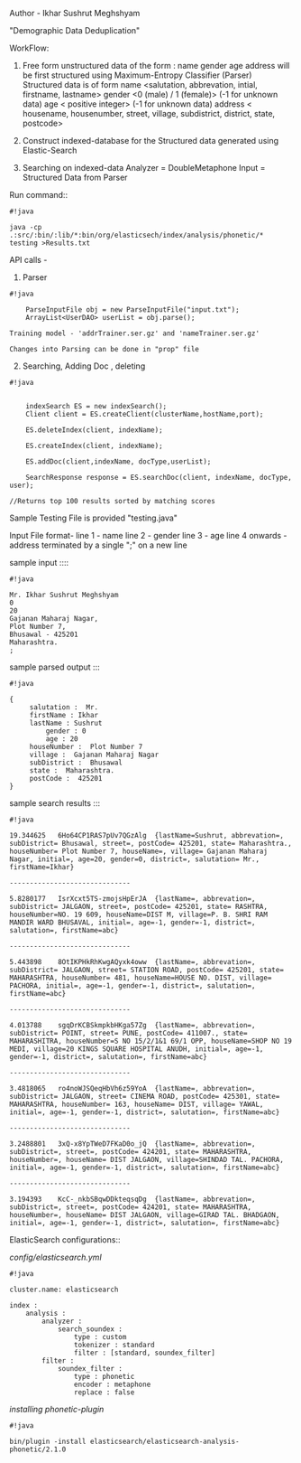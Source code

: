 
Author - Ikhar Sushrut Meghshyam

"Demographic Data Deduplication"

WorkFlow:
   1. Free form unstructured data of the form :
        name
        gender
        age
        address
    will be first structured using Maximum-Entropy Classifier (Parser)
    Structured data is of form 
        name      <salutation, abbrevation, intial, firstname, lastname>
        gender    <0 (male) / 1 (female)> (-1 for unknown data)
        age       < positive integer> (-1 for unknown data)
        address   < housename, housenumber, street, village, subdistrict, 
                        district, state, postcode>

  2. Construct indexed-database for the Structured data generated using Elastic-Search
  
  3. Searching on indexed-data
        Analyzer = DoubleMetaphone
        Input = Structured Data from Parser

Run command::

```
#!java

java -cp .:src/:bin/:lib/*:bin/org/elasticsech/index/analysis/phonetic/* testing >Results.txt
```


API calls - 
 
1.  Parser
 

```
#!java

    ParseInputFile obj = new ParseInputFile("input.txt");
    ArrayList<UserDAO> userList = obj.parse();
```


    Training model - 'addrTrainer.ser.gz' and 'nameTrainer.ser.gz'
    
    Changes into Parsing can be done in "prop" file
    

2.  Searching, Adding Doc , deleting

```
#!java


	indexSearch ES = new indexSearch();
	Client client = ES.createClient(clusterName,hostName,port);

	ES.deleteIndex(client, indexName);
	
	ES.createIndex(client, indexName);
	
	ES.addDoc(client,indexName, docType,userList);
	
	SearchResponse response = ES.searchDoc(client, indexName, docType, user); 

//Returns top 100 results sorted by matching scores
```

Sample Testing File is provided "testing.java"

Input File format-
line 1 - name
line 2 - gender
line 3 - age
line 4 onwards - address terminated by a single ";" on a new line


sample input  ::::


```
#!java

Mr. Ikhar Sushrut Meghshyam
0
20
Gajanan Maharaj Nagar,
Plot Number 7,
Bhusawal - 425201
Maharashtra.
;
```



sample parsed output :::


```
#!java

{
	 salutation :  Mr. 
	 firstName : Ikhar 
	 lastName : Sushrut 
		 gender : 0 
		 age : 20 
	 houseNumber :  Plot Number 7 
	 village :  Gajanan Maharaj Nagar 
	 subDistrict :  Bhusawal 
	 state :  Maharashtra. 
	 postCode :  425201 
}
```


sample search results :::


```
#!java

19.344625	6Ho64CP1RAS7pUv7QGzAlg	{lastName=Sushrut, abbrevation=, subDistrict= Bhusawal, street=, postCode= 425201, state= Maharashtra., houseNumber= Plot Number 7, houseName=, village= Gajanan Maharaj Nagar, initial=, age=20, gender=0, district=, salutation= Mr., firstName=Ikhar}

------------------------------

5.8280177	IsrXcxt5TS-zmojsHpErJA	{lastName=, abbrevation=, subDistrict= JALGAON, street=, postCode= 425201, state= RASHTRA, houseNumber=NO. 19 609, houseName=DIST M, village=P. B. SHRI RAM MANDIR WARD BHUSAVAL, initial=, age=-1, gender=-1, district=, salutation=, firstName=abc}

------------------------------

5.443898	8OtIKPHkRhKwgAQyxk4oww	{lastName=, abbrevation=, subDistrict= JALGAON, street= STATION ROAD, postCode= 425201, state= MAHARASHTRA, houseNumber= 481, houseName=HOUSE NO. DIST, village= PACHORA, initial=, age=-1, gender=-1, district=, salutation=, firstName=abc}

------------------------------

4.013788	sgqDrKCBSkmpkbHKga57Zg	{lastName=, abbrevation=, subDistrict= POINT, street= PUNE, postCode= 411007., state= MAHARASHITRA, houseNumber=S NO 15/2/1&1 69/1 OPP, houseName=SHOP NO 19 MEDI, village=20 KINGS SQUARE HOSPITAL ANUDH, initial=, age=-1, gender=-1, district=, salutation=, firstName=abc}

------------------------------

3.4818065	ro4noWJSQeqHbVh6z59YoA	{lastName=, abbrevation=, subDistrict= JALGAON, street= CINEMA ROAD, postCode= 425301, state= MAHARASHTRA, houseNumber= 163, houseName= DIST, village= YAWAL, initial=, age=-1, gender=-1, district=, salutation=, firstName=abc}

------------------------------

3.2488801	3xQ-x8YpTWeD7FKaD0o_jQ	{lastName=, abbrevation=, subDistrict=, street=, postCode= 424201, state= MAHARASHTRA, houseNumber=, houseName= DIST JALGAON, village=SHINDAD TAL. PACHORA, initial=, age=-1, gender=-1, district=, salutation=, firstName=abc}

------------------------------

3.194393	KcC-_nkbSBqwDDkteqsqDg	{lastName=, abbrevation=, subDistrict=, street=, postCode= 424201, state= MAHARASHTRA, houseNumber=, houseName= DIST JALGAON, village=GIRAD TAL. BHADGAON, initial=, age=-1, gender=-1, district=, salutation=, firstName=abc}
```

ElasticSearch configurations::

*config/elasticsearch.yml*

```
#!java

cluster.name: elasticsearch

index :
    analysis :
        analyzer :
            search_soundex :
                type : custom
                tokenizer : standard
                filter : [standard, soundex_filter]
        filter :
            soundex_filter :
                type : phonetic
                encoder : metaphone               
                replace : false

```

*installing phonetic-plugin*

```
#!java

bin/plugin -install elasticsearch/elasticsearch-analysis-phonetic/2.1.0
```

